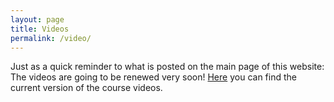 ```yaml
---
layout: page
title: Videos
permalink: /video/
---
```


Just as a quick reminder to what is posted on the main page of this website: The videos are going to be renewed very soon!
[Here](https://tube.switch.ch/channels/thxaG9Hjrj) you can find the current version of the course videos.
